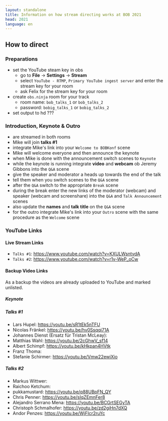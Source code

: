 ```yaml
---
layout: standalone
title: Information on how stream directing works at BOB 2021
head: 2021
language: en
---
```


## How to direct

### Preparations

- set the YouTube steam key in obs
  - go to **File** -> **Settings** -> **Stream**
  - select ```YouTube - RTMP```, ```Primary YouTube ingest server``` and enter the stream key for your room
  - ask Felix for the stream key for your room
- create ```obs.ninja``` room for your track
  - room name: ```bob_talks_1``` or ```bob_talks_2```
  - password: ```bobig_talks_1``` or ```bobig_talks_2```
- set output to hd ???

### Introduction, Keynote & Outro
- are streamed in both rooms
- Mike will join **talks #1**
- integrate Mike's link into your ```Welcome to BOBKonf``` scene
- Mike will welcome everyone and then announce the keynote
- when Mike is done with the announcement switch scenes to ```Keynote```
- while the keynote is running integrate **video** and **webcam** ob Jeremy Gibbons into the ```Q&A``` scene
- give the speaker and moderator a heads up towards the end of the talk
- tell them when you switch scenes to the ```Q&A``` scene
- after the ```Q&A``` switch to the appropriate ```Break``` scene
- during the break enter the new links of the moderator (webcam) and speaker (webcam and screenshare) into the ```Q&A``` and ```Talk Announcement``` scenes
- also update the **names** and **talk title** on the ```Q&A``` scene
- for the outro integrate Mike's link into your ```Outro``` scene with the same procedure as the ```Welcome``` scene


### YouTube Links

#### Live Stream Links
- ```Talks #1```: https://www.youtube.com/watch?v=KXULWsntvdA
- ```Talks #2```: https://www.youtube.com/watch?v=r1v-WeP_oCw

#### Backup Video Links
As a backup the videos are already uploaded to YouTube and marked unlisted.

##### Keynote
 

##### Talks #1
 - Lars Hupel: https://youtu.be/sR1tEk5nTFU
 - Nicolas Fränkel: https://youtu.be/hv0Ssqqi71A
 - Johannes Dienst (Ersatz für Tristan McLeay): 
 - Matthias Wahl: https://youtu.be/2cGhwV_sf14
 - Albert Schimpf: https://youtu.be/kHkpan4HVtk
 - Franz Thoma: 
 - Stefanie Schirmer: https://youtu.be/Vmw22ewiXio

##### Talks #2
 - Markus Wittwer: 
 - Raichoo Ketchum: 
 - pukkamustard: https://youtu.be/q88UBpFN_QY
 - Chris Penner: https://youtu.be/sIqZEmnFer8
 - Alejandro Serrano Mena: https://youtu.be/BCGrtSEGyTA
 - Christoph Schmalhofer: https://youtu.be/zd2giHn7dXQ
 - Andor Penzes: https://youtu.be/WjFIcr2ruYc

 